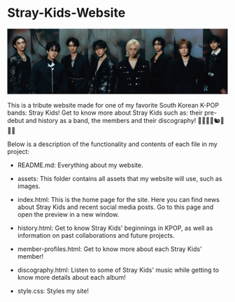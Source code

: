 # Stray-Kids-Website

![Stray Kids](assets\stray_kids_wepage_banner.png)

This is a tribute website made for one of my favorite South Korean K-POP bands: Stray Kids! Get to know more about Stray Kids such as: their pre-debut and history as a band, the members and their discography! 🐺🐰🐷🥟🐿️🐥🐶🦊

Below is a description of the functionality and contents of each file in my project:

- README.md: Everything about my website.

- assets: This folder contains all assets that my website will use, such as images.

- index.html: This is the home page for the site. Here you can find news about Stray Kids and recent social media posts. Go to this page and open the preview in a new window.

- history.html: Get to know Stray Kids' beginnings in KPOP, as well as information on past collaborations and future projects.

- member-profiles.html: Get to know more about each Stray Kids' member!

- discography.html: Listen to some of Stray Kids' music while getting to know more details about each album!

- style.css: Styles my site!
